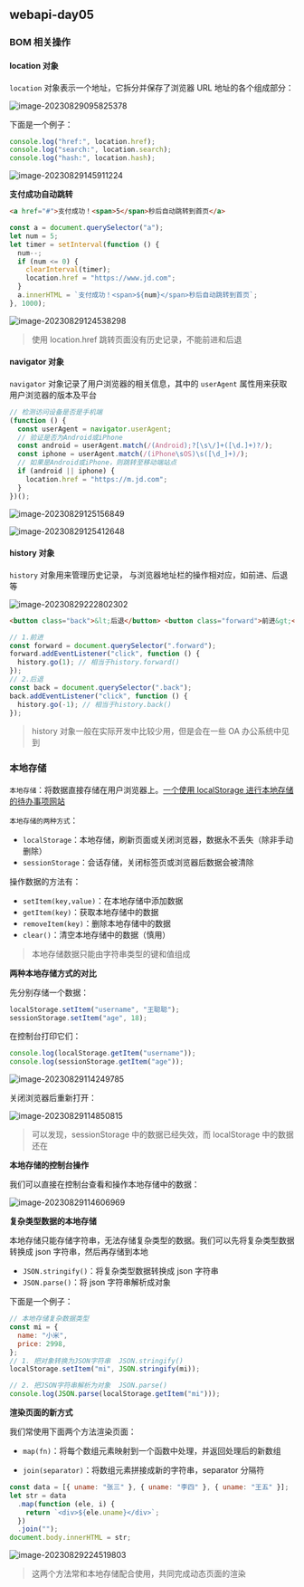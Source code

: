 ## webapi-day05

### BOM 相关操作

#### location 对象

`location` 对象表示一个地址，它拆分并保存了浏览器 URL 地址的各个组成部分：

![image-20230829095825378](https://post-src.wyun521.top/images/image-20230829095825378.png)

下面是一个例子：

```js
console.log("href:", location.href);
console.log("search:", location.search);
console.log("hash:", location.hash);
```

![image-20230829145911224](https://post-src.wyun521.top/images/image-20230829145911224.png)

**支付成功自动跳转**

```html
<a href="#">支付成功！<span>5</span>秒后自动跳转到首页</a>
```

```js
const a = document.querySelector("a");
let num = 5;
let timer = setInterval(function () {
  num--;
  if (num <= 0) {
    clearInterval(timer);
    location.href = "https://www.jd.com";
  }
  a.innerHTML = `支付成功！<span>${num}</span>秒后自动跳转到首页`;
}, 1000);
```

![image-20230829124538298](https://post-src.wyun521.top/images/image-20230829124538298.png)

> 使用 location.href 跳转页面没有历史记录，不能前进和后退

#### navigator 对象

`navigator` 对象记录了用户浏览器的相关信息，其中的 `userAgent` 属性用来获取用户浏览器的版本及平台

```js
// 检测访问设备是否是手机端
(function () {
  const userAgent = navigator.userAgent;
  // 验证是否为Android或iPhone
  const android = userAgent.match(/(Android);?[\s\/]+([\d.]+)?/);
  const iphone = userAgent.match(/(iPhone\sOS)\s([\d_]+)/);
  // 如果是Android或iPhone，则跳转至移动端站点
  if (android || iphone) {
    location.href = "https://m.jd.com";
  }
})();
```

![image-20230829125156849](https://post-src.wyun521.top/images/image-20230829125156849.png)

![image-20230829125412648](https://post-src.wyun521.top/images/image-20230829125412648.png)

#### history 对象

`history` 对象用来管理历史记录， 与浏览器地址栏的操作相对应，如前进、后退等

![image-20230829222802302](https://post-src.wyun521.top/images/image-20230829222802302.png)

```html
<button class="back">&lt;后退</button> <button class="forward">前进&gt;</button>
```

```js
// 1.前进
const forward = document.querySelector(".forward");
forward.addEventListener("click", function () {
  history.go(1); // 相当于history.forward()
});
// 2.后退
const back = document.querySelector(".back");
back.addEventListener("click", function () {
  history.go(-1); // 相当于history.back()
});
```

> history 对象一般在实际开发中比较少用，但是会在一些 OA 办公系统中见到

### 本地存储

`本地存储`：将数据直接存储在用户浏览器上。[一个使用 localStorage 进行本地存储的待办事项网站](https://todomvc.com/examples/vanilla-es6/)

`本地存储的两种方式`：

- `localStorage`：本地存储，刷新页面或关闭浏览器，数据永不丢失（除非手动删除）
- `sessionStorage`：会话存储，关闭标签页或浏览器后数据会被清除

操作数据的方法有：

- `setItem(key,value)`：在本地存储中添加数据
- `getItem(key)`：获取本地存储中的数据
- `removeItem(key)`：删除本地存储中的数据
- `clear()`：清空本地存储中的数据（慎用）

> 本地存储数据只能由字符串类型的键和值组成

**两种本地存储方式的对比**

先分别存储一个数据：

```js
localStorage.setItem("username", "王聪聪");
sessionStorage.setItem("age", 18);
```

在控制台打印它们：

```js
console.log(localStorage.getItem("username"));
console.log(sessionStorage.getItem("age"));
```

![image-20230829114249785](https://post-src.wyun521.top/images/image-20230829114249785.png)

关闭浏览器后重新打开：

![image-20230829114850815](https://post-src.wyun521.top/images/image-20230829114850815.png)

> 可以发现，sessionStorage 中的数据已经失效，而 localStorage 中的数据还在

**本地存储的控制台操作**

我们可以直接在控制台查看和操作本地存储中的数据：

![image-20230829114606969](https://post-src.wyun521.top/images/image-20230829114606969.png)

**复杂类型数据的本地存储**

本地存储只能存储字符串，无法存储复杂类型的数据。我们可以先将复杂类型数据转换成 json 字符串，然后再存储到本地

- `JSON.stringify()`：将复杂类型数据转换成 json 字符串
- `JSON.parse()`：将 json 字符串解析成对象

下面是一个例子：

```js
// 本地存储复杂数据类型
const mi = {
  name: "小米",
  price: 2998,
};
// 1. 把对象转换为JSON字符串  JSON.stringify()
localStorage.setItem("mi", JSON.stringify(mi));

// 2. 把JSON字符串解析为对象  JSON.parse()
console.log(JSON.parse(localStorage.getItem("mi")));
```

**渲染页面的新方式**

我们常使用下面两个方法渲染页面：

- `map(fn)`：将每个数组元素映射到一个函数中处理，并返回处理后的新数组

- `join(separator)`：将数组元素拼接成新的字符串，separator 分隔符

```js
const data = [{ uname: "张三" }, { uname: "李四" }, { uname: "王五" }];
let str = data
  .map(function (ele, i) {
    return `<div>${ele.uname}</div>`;
  })
  .join("");
document.body.innerHTML = str;
```

![image-20230829224519803](https://post-src.wyun521.top/images/image-20230829224519803.png)

> 这两个方法常和本地存储配合使用，共同完成动态页面的渲染
